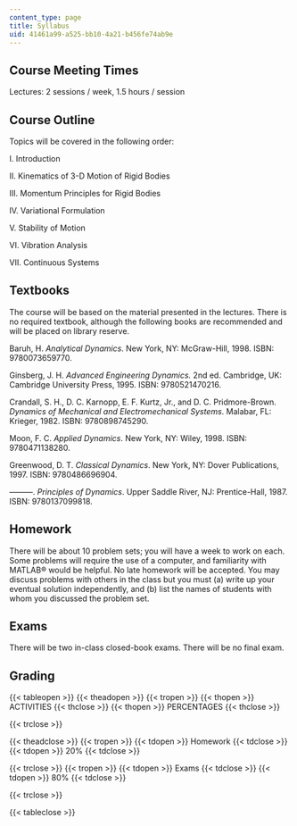 ```yaml
---
content_type: page
title: Syllabus
uid: 41461a99-a525-bb10-4a21-b456fe74ab9e
---
```


Course Meeting Times
--------------------

Lectures: 2 sessions / week, 1.5 hours / session

Course Outline
--------------

Topics will be covered in the following order:

I. Introduction

II. Kinematics of 3-D Motion of Rigid Bodies

III. Momentum Principles for Rigid Bodies

IV. Variational Formulation

V. Stability of Motion

VI. Vibration Analysis

VII. Continuous Systems

Textbooks
---------

The course will be based on the material presented in the lectures. There is no required textbook, although the following books are recommended and will be placed on library reserve.

Baruh, H. _Analytical Dynamics_. New York, NY: McGraw-Hill, 1998. ISBN: 9780073659770.

Ginsberg, J. H. _Advanced Engineering Dynamics._ 2nd ed. Cambridge, UK: Cambridge University Press, 1995. ISBN: 9780521470216.

Crandall, S. H., D. C. Karnopp, E. F. Kurtz, Jr., and D. C. Pridmore-Brown. _Dynamics of Mechanical and Electromechanical Systems_. Malabar, FL: Krieger, 1982. ISBN: 9780898745290.

Moon, F. C. _Applied Dynamics_. New York, NY: Wiley, 1998. ISBN: 9780471138280.

Greenwood, D. T. _Classical Dynamics_. New York, NY: Dover Publications, 1997. ISBN: 9780486696904.

———. _Principles of Dynamics_. Upper Saddle River, NJ: Prentice-Hall, 1987. ISBN: 9780137099818.

Homework
--------

There will be about 10 problem sets; you will have a week to work on each. Some problems will require the use of a computer, and familiarity with MATLAB® would be helpful. No late homework will be accepted. You may discuss problems with others in the class but you must (a) write up your eventual solution independently, and (b) list the names of students with whom you discussed the problem set.

Exams
-----

There will be two in-class closed-book exams. There will be no final exam.

Grading
-------

{{< tableopen >}}
{{< theadopen >}}
{{< tropen >}}
{{< thopen >}}
ACTIVITIES
{{< thclose >}}
{{< thopen >}}
PERCENTAGES
{{< thclose >}}

{{< trclose >}}

{{< theadclose >}}
{{< tropen >}}
{{< tdopen >}}
Homework
{{< tdclose >}}
{{< tdopen >}}
20%
{{< tdclose >}}

{{< trclose >}}
{{< tropen >}}
{{< tdopen >}}
Exams
{{< tdclose >}}
{{< tdopen >}}
80%
{{< tdclose >}}

{{< trclose >}}

{{< tableclose >}}
